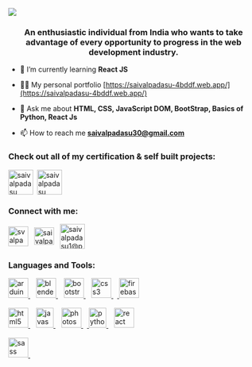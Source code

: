 <a href="https://www.linkpicture.com/view.php?img=LPic63aafcc208e88937031948"><img src="https://www.linkpicture.com/q/Github-Cover.png" type="image"></a>
<h3 align="center">An enthusiastic individual from India who wants to take advantage of every opportunity to progress in the web development industry.</h3>

- 🌱 I’m currently learning **React JS**

- 👨‍💻 My personal portfolio [https://saivalpadasu-4bddf.web.app/](https://saivalpadasu-4bddf.web.app/)

- 💬 Ask me about **HTML, CSS, JavaScript DOM, BootStrap, Basics of Python, React Js**

- 📫 How to reach me **saivalpadasu30@gmail.com**

<h3 align="left">Check out all of my certification & self built projects:</h3>
<p align="left">
  <a href="https://codepen.io/saivalpadasu" target="blank"><img align="center" src="https://www.svgrepo.com/show/330189/codepen.svg" alt="saivalpadasu" height="50" width="50" /></a>&nbsp
  <a href="https://github.com/saivalpadasu" target="blank"><img align="center" src="https://upload.wikimedia.org/wikipedia/commons/9/91/Octicons-mark-github.svg" alt="saivalpadasu" height="50" width="50" /></a>
</p>

<h3 align="left">Connect with me:</h3>
<p align="left">
<a href="https://linkedin.com/in/svalpadasu1" target="blank"><img align="center" src="https://cdn-icons-png.flaticon.com/512/174/174857.png" alt="svalpadasu1" height="40" width="40" /></a>&nbsp&nbsp
  <a href="mailto: saivalpadasu@gmail.com" target="blank"><img align="center" src="https://upload.wikimedia.org/wikipedia/commons/thumb/7/7e/Gmail_icon_%282020%29.svg/512px-Gmail_icon_%282020%29.svg.png" alt="saivalpadasu@gmail.com" height="35" width="40" /></a>&nbsp&nbsp
  <a href="mailto: saivalpadasu1@proton.me" target="blank"><img align="center" src="https://icons.iconarchive.com/icons/papirus-team/papirus-apps/512/protonmail-desktop-icon.png" alt="saivalpadasu1@proton.me" height="50" width="50" /></a>
</p>

<h3 align="left">Languages and Tools:</h3>
<p align="left"> <a href="https://www.arduino.cc/" target="_blank" rel="noreferrer"> <img src="https://cdn.worldvectorlogo.com/logos/arduino-1.svg" alt="arduino" width="40" height="40"/> </a>&nbsp&nbsp <a href="https://www.blender.org/" target="_blank" rel="noreferrer"> <img src="https://download.blender.org/branding/community/blender_community_badge_white.svg" alt="blender" width="40" height="40"/> </a>&nbsp&nbsp <a href="https://getbootstrap.com" target="_blank" rel="noreferrer"> <img src="https://cdn-icons-png.flaticon.com/512/5968/5968672.png" alt="bootstrap" width="40" height="40"/> </a>&nbsp&nbsp <a href="https://www.w3schools.com/css/" target="_blank" rel="noreferrer"> <img src="https://cdn2.iconfinder.com/data/icons/social-icon-3/512/social_style_3_css3-512.png" alt="css3" width="40" height="40"/> </a>&nbsp&nbsp<a href="https://firebase.google.com/" target="_blank" rel="noreferrer"> <img src="https://www.vectorlogo.zone/logos/firebase/firebase-icon.svg" alt="firebase" width="40" height="40"/> </a> <br><br><a href="https://www.w3.org/html/" target="_blank" rel="noreferrer"> <img src="https://cdn0.iconfinder.com/data/icons/social-network-9/50/22-512.png" alt="html5" width="40" height="40"/> </a>&nbsp&nbsp <a href="https://developer.mozilla.org/en-US/docs/Web/JavaScript" target="_blank" rel="noreferrer"> <img src="https://upload.wikimedia.org/wikipedia/commons/thumb/7/74/Font_Awesome_5_brands_js-square.svg/1200px-Font_Awesome_5_brands_js-square.svg.png" alt="javascript" width="35" height="40"/> </a>&nbsp&nbsp <a href="https://www.photoshop.com/en" target="_blank" rel="noreferrer"> <img src="https://upload.wikimedia.org/wikipedia/commons/thumb/a/af/Adobe_Photoshop_CC_icon.svg/1051px-Adobe_Photoshop_CC_icon.svg.png" alt="photoshop" width="40" height="40"/> </a> &nbsp&nbsp<a href="https://www.python.org" target="_blank" rel="noreferrer"> <img src="https://upload.wikimedia.org/wikipedia/commons/thumb/c/c3/Python-logo-notext.svg/1200px-Python-logo-notext.svg.png" alt="python" width="35" height="40"/> </a>&nbsp&nbsp <a href="https://reactjs.org/" target="_blank" rel="noreferrer"> <img src="https://upload.wikimedia.org/wikipedia/commons/thumb/a/a7/React-icon.svg/1150px-React-icon.svg.png" alt="react" width="40" height="40"/> </a><br><br> <a href="https://sass-lang.com" target="_blank" rel="noreferrer"> <img src="https://cdn-icons-png.flaticon.com/512/5968/5968550.png" alt="sass" width="40" height="40"/> </a>&nbsp&nbsp </p>
